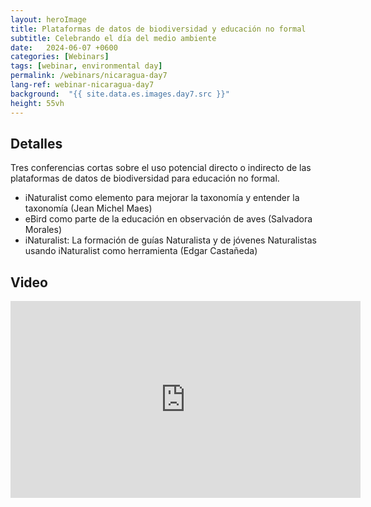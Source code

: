 ```yaml
---
layout: heroImage
title: Plataformas de datos de biodiversidad y educación no formal
subtitle: Celebrando el día del medio ambiente
date:   2024-06-07 +0600
categories: [Webinars]
tags: [webinar, environmental day]
permalink: /webinars/nicaragua-day7
lang-ref: webinar-nicaragua-day7
background:  "{{ site.data.es.images.day7.src }}"
height: 55vh
---
```


## Detalles

Tres conferencias cortas sobre el uso potencial directo o indirecto de las plataformas de datos de biodiversidad para educación no formal. 

- iNaturalist como elemento para mejorar la taxonomía y entender la taxonomía (Jean Michel Maes)
- eBird como parte de la educación en observación de aves (Salvadora Morales)
- iNaturalist: La formación de guías Naturalista y de jóvenes Naturalistas usando iNaturalist como herramienta (Edgar Castañeda)



## Video

<iframe width="560" height="315" src="https://www.youtube.com/embed/hxfhDJVILHo?si=Q1IosO42tE6hc0J4" title="YouTube video player" frameborder="0" allow="accelerometer; autoplay; clipboard-write; encrypted-media; gyroscope; picture-in-picture; web-share" referrerpolicy="strict-origin-when-cross-origin" allowfullscreen></iframe>